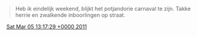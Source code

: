 > Heb ik eindelijk weekend, blijkt het potjandorie carnaval te zijn\. Takke herrie en zwalkende inboorlingen op straat\.

<img src="../../media/tweet.ico" width="12" /> [Sat Mar 05 13:17:29 +0000 2011](https://twitter.com/DromerDenker/status/44023727284957184)
